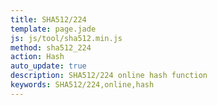```yaml
---
title: SHA512/224
template: page.jade
js: js/tool/sha512.min.js
method: sha512_224
action: Hash
auto_update: true
description: SHA512/224 online hash function
keywords: SHA512/224,online,hash
---
```

